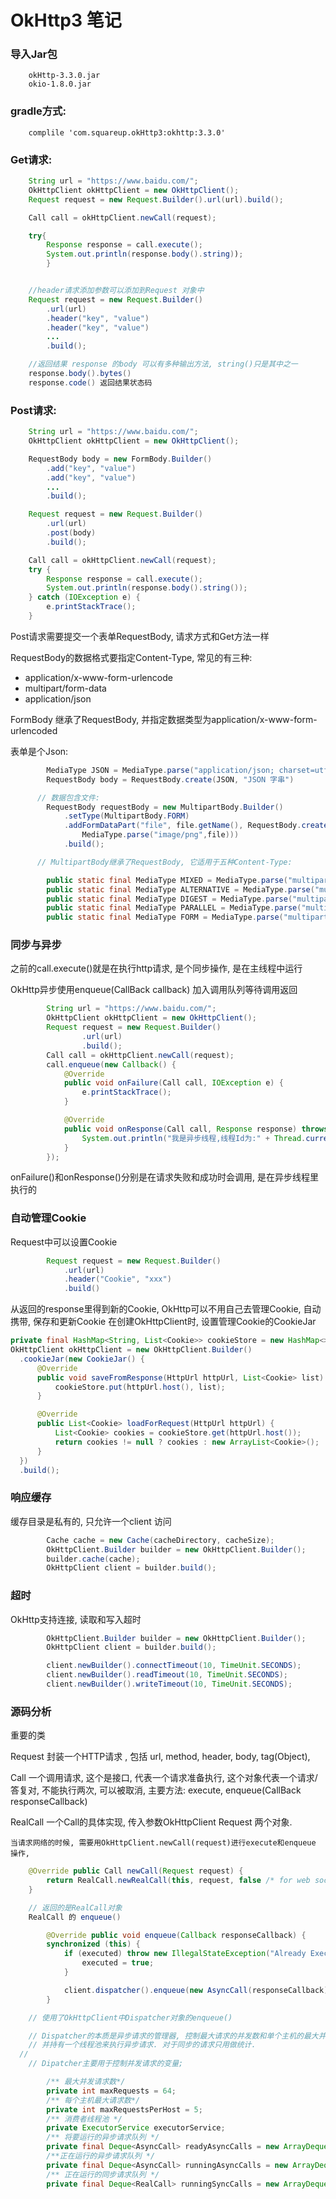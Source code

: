 # OkHttp3 笔记

### 导入Jar包
		okHttp-3.3.0.jar
		okio-1.8.0.jar


### gradle方式:

		complile 'com.squareup.okHttp3:okhttp:3.3.0'

### Get请求:
```java
	String url = "https://www.baidu.com/";
	OkHttpClient okHttpClient = new OkHttpClient();
	Request request = new Request.Builder().url(url).build();

	Call call = okHttpClient.newCall(request);

	try{
		Response response = call.execute();
		System.out.println(response.body().string));
		}


	//header请求添加参数可以添加到Request 对象中
	Request request = new Request.Builder()
		.url(url)
		.header("key", "value")
		.header("key", "value")
		...
		.build();

	//返回结果 response 的body 可以有多种输出方法, string()只是其中之一
	response.body().bytes()
	response.code() 返回结果状态码
```
### Post请求:
```java
	String url = "https://www.baidu.com/";
	OkHttpClient okHttpClient = new OkHttpClient();

	RequestBody body = new FormBody.Builder()
		.add("key", "value")
		.add("key", "value")
		...
		.build();

	Request request = new Request.Builder()
		.url(url)
		.post(body)
		.build();

	Call call = okHttpClient.newCall(request);
	try {
		Response response = call.execute();
		System.out.println(response.body().string());
	} catch (IOException e) {
		e.printStackTrace();
	}
```
Post请求需要提交一个表单RequestBody, 请求方式和Get方法一样


RequestBody的数据格式要指定Content-Type, 常见的有三种:
* application/x-www-form-urlencode
* multipart/form-data
* application/json

FormBody 继承了RequestBody, 并指定数据类型为application/x-www-form-urlencoded

表单是个Json:
```java
		MediaType JSON = MediaType.parse("application/json; charset=utf-8");
		RequestBody body = RequestBody.create(JSON, "JSON 字串")

	  // 数据包含文件:
		RequestBody requestBody = new MultipartBody.Builder()
			.setType(MultipartBody.FORM)
			.addFormDataPart("file", file.getName(), RequestBody.create(
				MediaType.parse("image/png",file)))
			.build();

	  // MultipartBody继承了RequestBody, 它适用于五种Content-Type:

		public static final MediaType MIXED = MediaType.parse("multipart/mixed");
		public static final MediaType ALTERNATIVE = MediaType.parse("multipart/alternative");
		public static final MediaType DIGEST = MediaType.parse("multipart/digest");
		public static final MediaType PARALLEL = MediaType.parse("multipart/parallel");
		public static final MediaType FORM = MediaType.parse("multipart/form-data");
```

### 同步与异步

之前的call.execute()就是在执行http请求, 是个同步操作, 是在主线程中运行

OkHttp异步使用enqueue(CallBack callback) 加入调用队列等待调用返回
```java
		String url = "https://www.baidu.com/";
		OkHttpClient okHttpClient = new OkHttpClient();
		Request request = new Request.Builder()
				.url(url)
				.build();
		Call call = okHttpClient.newCall(request);
		call.enqueue(new Callback() {
			@Override
			public void onFailure(Call call, IOException e) {
				e.printStackTrace();
			}

			@Override
			public void onResponse(Call call, Response response) throws IOException {
				System.out.println("我是异步线程,线程Id为:" + Thread.currentThread().getId());
			}
		});

```
onFailure()和onResponse()分别是在请求失败和成功时会调用, 是在异步线程里执行的

### 自动管理Cookie
Request中可以设置Cookie
```java
		Request request = new Request.Builder()
			.url(url)
			.header("Cookie", "xxx")
			.build()
```
从返回的response里得到新的Cookie,
OkHttp可以不用自己去管理Cookie, 自动携带, 保存和更新Cookie
在创建OkHttpClient时, 设置管理Cookie的CookieJar
```java
private final HashMap<String, List<Cookie>> cookieStore = new HashMap<>();
OkHttpClient okHttpClient = new OkHttpClient.Builder()
  .cookieJar(new CookieJar() {
      @Override
      public void saveFromResponse(HttpUrl httpUrl, List<Cookie> list) {
          cookieStore.put(httpUrl.host(), list);
      }

      @Override
      public List<Cookie> loadForRequest(HttpUrl httpUrl) {
          List<Cookie> cookies = cookieStore.get(httpUrl.host());
          return cookies != null ? cookies : new ArrayList<Cookie>();
      }
  })
  .build();

```
### 响应缓存

缓存目录是私有的, 只允许一个client 访问
```java
		Cache cache = new Cache(cacheDirectory, cacheSize);
		OkHttpClient.Builder builder = new OkHttpClient.Builder();
		builder.cache(cache);
		OkHttpClient client = builder.build();
```

### 超时

OkHttp支持连接, 读取和写入超时
```java
		OkHttpClient.Builder builder = new OkHttpClient.Builder();
		OkHttpClient client = builder.build();

		client.newBuilder().connectTimeout(10, TimeUnit.SECONDS);
		client.newBuilder().readTimeout(10, TimeUnit.SECONDS);
		client.newBuilder().writeTimeout(10, TimeUnit.SECONDS);
```


### 源码分析

重要的类

Request 封装一个HTTP请求 , 包括 url, method, header, body, tag(Object),

Call  一个调用请求, 这个是接口, 代表一个请求准备执行, 这个对象代表一个请求/答复对, 不能执行两次,
	 可以被取消,
	 主要方法: execute, enqueue(CallBack responseCallback)

  RealCall 一个Call的具体实现, 传入参数OkHttpClient Request 两个对象.

	当请求网络的时候, 需要用OkHttpClient.newCall(request)进行execute和enqueue 操作,
```java
	@Override public Call newCall(Request request) {
		return RealCall.newRealCall(this, request, false /* for web socket */);
	}

	// 返回的是RealCall对象
	RealCall 的 enqueue()

		@Override public void enqueue(Callback responseCallback) {
		synchronized (this) {
			if (executed) throw new IllegalStateException("Already Executed");
				executed = true;
			}

			client.dispatcher().enqueue(new AsyncCall(responseCallback));
		}

	// 使用了OkHttpClient中Dispatcher对象的enqueue()

	// Dispatcher的本质是异步请求的管理器, 控制最大请求的并发数和单个主机的最大并发数,
	// 并持有一个线程池来执行异步请求. 对于同步的请求只用做统计.
  //
	// Dipatcher主要用于控制并发请求的变量;

		/** 最大并发请求数*/
		private int maxRequests = 64;
		/** 每个主机最大请求数*/
		private int maxRequestsPerHost = 5;
		/** 消费者线程池 */
		private ExecutorService executorService;
		/** 将要运行的异步请求队列 */
		private final Deque<AsyncCall> readyAsyncCalls = new ArrayDeque<>();
		/**正在运行的异步请求队列 */
		private final Deque<AsyncCall> runningAsyncCalls = new ArrayDeque<>();
		/** 正在运行的同步请求队列 */
		private final Deque<RealCall> runningSyncCalls = new ArrayDeque<>();
```
